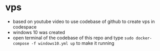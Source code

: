 # vps
- based on youtube video to use codebase of github to create vps in codespace
- windows 10 was created
- open terminal of the codebase of this repo and type `sudo docker-compose -f windows10.yml up` to make it running
